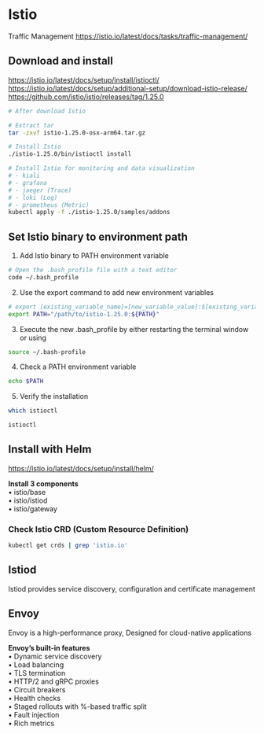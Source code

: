 # Istio
Traffic Management https://istio.io/latest/docs/tasks/traffic-management/

## Download and install
https://istio.io/latest/docs/setup/install/istioctl/ \
https://istio.io/latest/docs/setup/additional-setup/download-istio-release/ \
https://github.com/istio/istio/releases/tag/1.25.0

``` bash
# After download Istio

# Extract tar
tar -zxvf istio-1.25.0-osx-arm64.tar.gz

# Install Istio
./istio-1.25.0/bin/istioctl install

# Install Istio for monitoring and data visualization
# - kiali
# - grafana
# - jaeger (Trace)
# - loki (Log)
# - prometheus (Metric)
kubectl apply -f ./istio-1.25.0/samples/addons
```

## Set Istio binary to environment path
1. Add Istio binary to PATH environment variable
``` bash
# Open the .bash_profile file with a text editor
code ~/.bash_profile
```
2. Use the export command to add new environment variables
``` bash
# export [existing_variable_name]=[new_variable_value]:$[existing_variable_name]
export PATH="/path/to/istio-1.25.0:${PATH}"
```
3. Execute the new .bash_profile by either restarting the terminal window or using
``` bash
source ~/.bash-profile
```
4. Check a PATH environment variable
``` bash
echo $PATH
```
5. Verify the installation
``` bash
which istioctl

istioctl
```

## Install with Helm
https://istio.io/latest/docs/setup/install/helm/

**Install 3 components** \
• istio/base \
• istio/istiod \
• istio/gateway

### Check Istio CRD (Custom Resource Definition)
``` bash
kubectl get crds | grep 'istio.io'
```

## Istiod
Istiod provides service discovery, configuration and certificate management

## Envoy
Envoy is a high-performance proxy, Designed for cloud-native applications

**Envoy’s built-in features** \
• Dynamic service discovery \
• Load balancing \
• TLS termination \
• HTTP/2 and gRPC proxies \
• Circuit breakers \
• Health checks \
• Staged rollouts with %-based traffic split \
• Fault injection \
• Rich metrics
